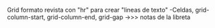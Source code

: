 Grid formato revista con "hr" para crear "lineas de texto"
-Celdas, grid-column-start, grid-column-end, grid-gap ->>> notas de la libreta